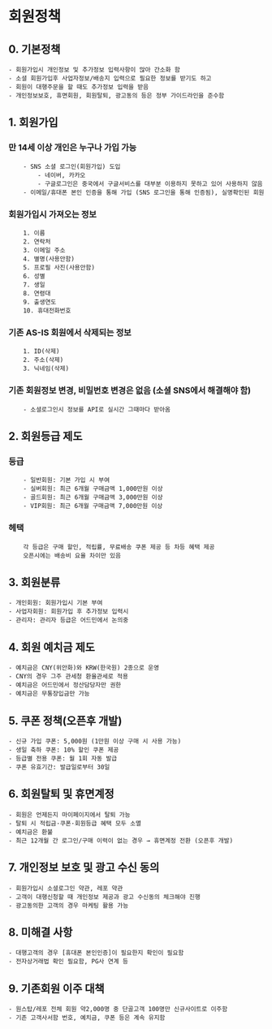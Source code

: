 # 회원정책
## 0. 기본정책
	- 회원가입시 개인정보 및 추가정보 입력사항이 많아 간소화 함
	- 소셜 회원가입후 사업자정보/배송지 입력으로 필요한 정보를 받기도 하고
	- 회원이 대행주문을 할 때도 추가정보 입력을 받음
	- 개인정보보호, 휴면회원, 회원탈퇴, 광고동의 등은 정부 가이드라인을 준수함
## 1. 회원가입
### 만 14세 이상 개인은 누구나 가입 가능
        - SNS 소셜 로그인(회원가입) 도입
			- 네이버, 카카오
			- 구글로그인은 중국에서 구글서비스를 대부분 이용하지 못하고 있어 사용하지 않음
        - 이메일/휴대폰 본인 인증을 통해 가입 (SNS 로그인을 통해 인증됨), 실명확인된 회원
### 회원가입시 가져오는 정보
		1. 이름		
		2. 연락처 
		3. 이메일 주소	
		4. 별명(사용안함)		
		5. 프로필 사진(사용안함)
		6. 성별		
		7. 생일	
		8. 연령대		
		9. 출생연도		
		10. 휴대전화번호
### 기존 AS-IS 회원에서 삭제되는 정보
		1. ID(삭제)
        2. 주소(삭제)
        3. 닉네임(삭제)
### 기존 회원정보 변경, 비밀번호 변경은 없음 (소셜 SNS에서 해결해야 함)
		- 소셜로그인시 정보를 API로 실시간 그때마다 받아옴
## 2. 회원등급 제도
### 등급
		- 일반회원: 기본 가입 시 부여
		- 실버회원: 최근 6개월 구매금액 1,000만원 이상
		- 골드회원: 최근 6개월 구매금액 3,000만원 이상
		- VIP회원: 최근 6개월 구매금액 7,000만원 이상
### 헤택
		각 등급은 구매 할인, 적립률, 무료배송 쿠폰 제공 등 차등 혜택 제공
		오픈시에는 배송비 요율 차이만 있음
## 3. 회원분류
    - 개인회원: 회원가입시 기본 부여
    - 사업자회원: 회원가입 후 추가정보 입력시
    - 관리자: 관리자 등급은 어드민에서 논의중
## 4. 회원 예치금 제도
    - 예치금은 CNY(위안화)와 KRW(한국원) 2종으로 운영
	- CNY의 경우 그주 관세청 환율관세로 적용
	- 예치금은 어드민에서 정산담당자만 권한
	- 예치금은 무통장입금만 가능
## 5. 쿠폰 정책(오픈후 개발)
    - 신규 가입 쿠폰: 5,000원 (1만원 이상 구매 시 사용 가능)
    - 생일 축하 쿠폰: 10% 할인 쿠폰 제공
    - 등급별 전용 쿠폰: 월 1회 자동 발급
    - 쿠폰 유효기간: 발급일로부터 30일
## 6. 회원탈퇴 및 휴면계정
    - 회원은 언제든지 마이페이지에서 탈퇴 가능
    - 탈퇴 시 적립금·쿠폰·회원등급 혜택 모두 소멸
    - 예치금은 환불
    - 최근 12개월 간 로그인/구매 이력이 없는 경우 → 휴면계정 전환 (오픈후 개발)
## 7. 개인정보 보호 및 광고 수신 동의 
    - 회원가입시 소셜로그인 약관, 레포 약관
	- 고객이 대행신청할 때 개인정보 제공과 광고 수신동의 체크해야 진행
	- 광고동의한 고객의 경우 마케팅 활용 가능
## 8. 미해결 사항
	- 대행고객의 경우 [휴대폰 본인인증]이 필요한지 확인이 필요함
	- 전자상거래법 확인 필요함, PG사 연계 등
## 9. 기존회원 이주 대책
	- 원스탑/레포 전체 회원 약2,000명 중 단골고객 100명만 신규사이트로 이주함
	- 기존 고객사서함 번호, 예치금, 쿠폰 등은 계속 유지함






